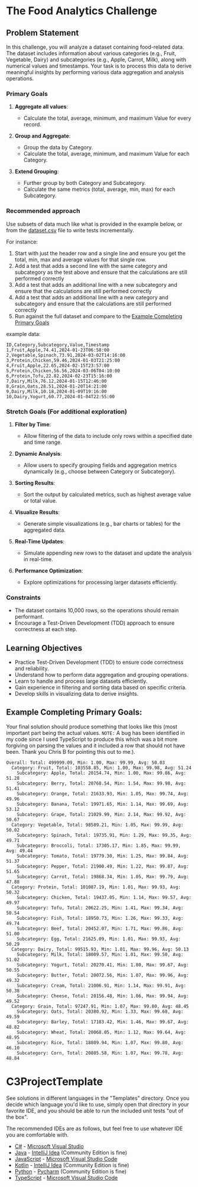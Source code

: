 # The Food Analytics Challenge

## Problem Statement

In this challenge, you will analyze a dataset containing food-related data. The dataset includes information about various categories (e.g., Fruit, Vegetable, Dairy) and subcategories (e.g., Apple, Carrot, Milk), along with numerical values and timestamps. Your task is to process this data to derive meaningful insights by performing various data aggregation and analysis operations.

### Primary Goals

1. **Aggregate all values**:
   - Calculate the total, average, minimum, and maximum Value for every record.

2. **Group and Aggregate**:
   - Group the data by Category.
   - Calculate the total, average, minimum, and maximum Value for each Category.

3. **Extend Grouping**:
   - Further group by both Category and Subcategory.
   - Calculate the same metrics (total, average, min, max) for each Subcategory.

### Recommended approach

Use subsets of data much like what is provided in the example below, or from the [dataset.csv](dataset.csv) file to write tests incrementally. 

For instance:
1. Start with just the header row and a single line and ensure you get the total, min, max and average values for that single row.
2. Add a test that adds a second line with the same category and subcategory as the test above and ensure that the calculations are still performed correctly
3. Add a test that adds an additional line with a new subcategory and ensure that the calculations are still performed correctly
4. Add a test that adds an additional line with a new category and subcategory and ensure that the calculations are still performed correctly
5. Run against the full dataset and compare to the [Example Completing Primary Goals](#example-completing-primary-goals)

example data:
```
ID,Category,Subcategory,Value,Timestamp
1,Fruit,Apple,74.41,2024-01-23T06:58:00
2,Vegetable,Spinach,73.91,2024-03-02T14:16:00
3,Protein,Chicken,59.46,2024-01-03T21:25:00
4,Fruit,Apple,22.65,2024-02-15T23:57:00
5,Protein,Chicken,56.56,2024-03-06T04:10:00
6,Protein,Tofu,22.82,2024-02-23T15:16:00
7,Dairy,Milk,76.12,2024-01-15T12:46:00
8,Grain,Oats,28.51,2024-01-20T14:21:00
9,Dairy,Milk,10.18,2024-01-09T19:16:00
10,Dairy,Yogurt,60.77,2024-01-04T22:55:00
```

### Stretch Goals (For additional exploration)

1. **Filter by Time**:
   - Allow filtering of the data to include only rows within a specified date and time range.

2. **Dynamic Analysis**:
   - Allow users to specify grouping fields and aggregation metrics dynamically (e.g., choose between Category or Subcategory).

3. **Sorting Results**:
   - Sort the output by calculated metrics, such as highest average value or total value.

4. **Visualize Results**:
   - Generate simple visualizations (e.g., bar charts or tables) for the aggregated data.

5. **Real-Time Updates**:
   - Simulate appending new rows to the dataset and update the analysis in real-time.

6. **Performance Optimization**:
   - Explore optimizations for processing larger datasets efficiently.

### Constraints

- The dataset contains 10,000 rows, so the operations should remain performant.
- Encourage a Test-Driven Development (TDD) approach to ensure correctness at each step.

## Learning Objectives

- Practice Test-Driven Development (TDD) to ensure code correctness and reliability.
- Understand how to perform data aggregation and grouping operations.
- Learn to handle and process large datasets efficiently.
- Gain experience in filtering and sorting data based on specific criteria.
- Develop skills in visualizing data to derive insights.

## Example Completing Primary Goals:
Your final solution should produce something that looks like this (most important part being the actual values. `NOTE:` A bug has been identified in my code since I used TypeScript to produce this which was a bit more forgiving on parsing the values and it included a row that should not have been. Thank you Chris B for pointing this out to me.).
```
Overall: Total: 499999.09, Min: 1.00, Max: 99.99, Avg: 50.03
  Category: Fruit, Total: 103558.85, Min: 1.00, Max: 99.98, Avg: 51.24
    Subcategory: Apple, Total: 20154.74, Min: 1.00, Max: 99.86, Avg: 51.28
    Subcategory: Berry, Total: 20768.54, Min: 1.54, Max: 99.98, Avg: 51.41
    Subcategory: Orange, Total: 21633.93, Min: 1.05, Max: 99.74, Avg: 49.96
    Subcategory: Banana, Total: 19971.65, Min: 1.14, Max: 99.69, Avg: 53.12
    Subcategory: Grape, Total: 21029.99, Min: 2.14, Max: 99.92, Avg: 50.67
  Category: Vegetable, Total: 98589.21, Min: 1.05, Max: 99.99, Avg: 50.02
    Subcategory: Spinach, Total: 19735.91, Min: 1.29, Max: 99.35, Avg: 49.71
    Subcategory: Broccoli, Total: 17305.17, Min: 1.85, Max: 99.99, Avg: 49.44
    Subcategory: Tomato, Total: 19779.30, Min: 1.25, Max: 99.84, Avg: 51.37
    Subcategory: Pepper, Total: 21900.49, Min: 1.22, Max: 99.87, Avg: 51.65
    Subcategory: Carrot, Total: 19868.34, Min: 1.05, Max: 99.79, Avg: 47.88
  Category: Protein, Total: 101087.19, Min: 1.01, Max: 99.93, Avg: 50.32
    Subcategory: Chicken, Total: 19437.05, Min: 1.14, Max: 99.57, Avg: 49.97
    Subcategory: Tofu, Total: 20622.25, Min: 1.41, Max: 99.34, Avg: 50.54
    Subcategory: Fish, Total: 18950.73, Min: 1.26, Max: 99.33, Avg: 49.74
    Subcategory: Beef, Total: 20452.07, Min: 1.71, Max: 99.86, Avg: 51.00
    Subcategory: Egg, Total: 21625.09, Min: 1.01, Max: 99.93, Avg: 50.29
  Category: Dairy, Total: 99515.93, Min: 1.01, Max: 99.96, Avg: 50.13
    Subcategory: Milk, Total: 18009.57, Min: 1.01, Max: 99.50, Avg: 51.02
    Subcategory: Yogurt, Total: 20270.41, Min: 1.80, Max: 99.67, Avg: 50.55
    Subcategory: Butter, Total: 20072.56, Min: 1.07, Max: 99.96, Avg: 49.32
    Subcategory: Cream, Total: 21006.91, Min: 1.14, Max: 99.91, Avg: 50.38
    Subcategory: Cheese, Total: 20156.48, Min: 1.06, Max: 99.94, Avg: 49.52
  Category: Grain, Total: 97247.91, Min: 1.07, Max: 99.80, Avg: 48.45
    Subcategory: Oats, Total: 20380.92, Min: 1.33, Max: 99.68, Avg: 49.59
    Subcategory: Barley, Total: 17183.42, Min: 1.46, Max: 99.67, Avg: 48.82
    Subcategory: Wheat, Total: 20068.05, Min: 1.12, Max: 99.64, Avg: 48.95
    Subcategory: Rice, Total: 18809.94, Min: 1.07, Max: 99.80, Avg: 46.10
    Subcategory: Corn, Total: 20805.58, Min: 1.07, Max: 99.78, Avg: 48.84
```

# C3ProjectTemplate

See solutions in different languages in the "Templates" directory. Once you decide which language you'd like to use,
simply open that directory in your favorite IDE, and you should be able to run the included unit tests "out of the box".

The recommended IDEs are as follows, but feel free to use whatever IDE you are comfortable with.

-   [C#](Templates/C%23) - [Microsoft Visual Studio](https://visualstudio.microsoft.com/vs/community/)
-   [Java](Templates/Java) - [IntelliJ Idea](https://www.jetbrains.com/idea/download) (Community Edition is fine)
-   [JavaScript](Templates/JavaScript) - [Microsoft Visual Studio Code](https://code.visualstudio.com/)
-   [Kotlin](Templates/Kotlin) - [IntelliJ Idea](https://www.jetbrains.com/idea/download) (Community Edition is fine)
-   [Python](Templates/Python) - [Pycharm](https://www.jetbrains.com/pycharm/download/?section=windows) (Community Edition is fine)
-   [TypeScript](Templates/TypeScript) - [Microsoft Visual Studio Code](https://code.visualstudio.com/)
